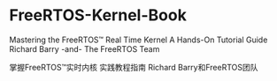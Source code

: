 # FreeRTOS-Kernel-Book
Mastering the FreeRTOS™ Real Time Kernel
A Hands-On Tutorial Guide
Richard Barry -and- The FreeRTOS Team

掌握FreeRTOS™实时内核
实践教程指南
Richard Barry和FreeRTOS团队
